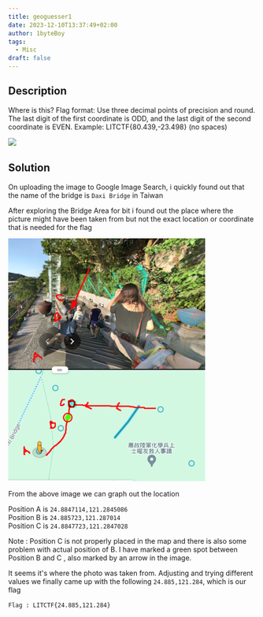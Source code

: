 ```yaml
---
title: geoguesser1
date: 2023-12-10T13:37:49+02:00
author: 1byteBoy
tags:
  - Misc
draft: false
---
```


## Description

Where is this? Flag format: Use three decimal points of precision and round. The last digit of the first coordinate is ODD, and the last digit of the second coordinate is EVEN. Example: LITCTF{80.439,-23.498} (no spaces)

<img src="IMG_6375.jpg" width=200px/>

## Solution

On uploading the image to Google Image Search, i quickly found out that the name of the bridge is `Daxi Bridge` in Taiwan

After exploring the Bridge Area for bit i found out the place where the picture might have been taken from but not the exact location or coordinate that is needed for the flag

<img src="image01.png" width=400px/>

From the above image we can graph out the location

Position A is  `24.8847114,121.2845086`\
Position B is  `24.885723,121.287014`\
Position C is  `24.8847723,121.2847028`

Note : Position C is not properly placed in the map and there is also some problem with actual position of B. I have marked a green spot between Position B and C , also marked by an arrow in the image. 

It seems it's where the photo was taken from. Adjusting and trying different values we finally came up with the following `24.885,121.284`, which is our flag

```
Flag : LITCTF{24.885,121.284}
```
